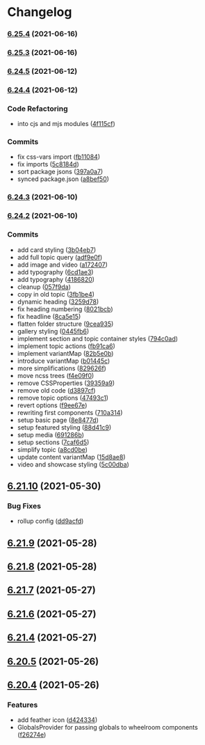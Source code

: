 # Changelog

### [6.25.4](https://github.com/wheelroom/wheelroom/compare/6.25.3...6.25.4) (2021-06-16)

### [6.25.3](https://github.com/wheelroom/wheelroom/compare/6.25.2...6.25.3) (2021-06-16)

### [6.24.5](https://github.com/wheelroom/wheelroom/compare/6.24.4...6.24.5) (2021-06-12)

### [6.24.4](https://github.com/wheelroom/wheelroom/compare/6.24.3...6.24.4) (2021-06-12)


### Code Refactoring

* into cjs and mjs modules ([4f115cf](https://github.com/wheelroom/wheelroom/commit/4f115cf89d36f5afa5499f30cc3dfc300a28dee6))


### Commits

* fix css-vars import ([fb11084](https://github.com/wheelroom/wheelroom/commit/fb110840c5d7c0e165d1faeaf8ef261f21977b8e))
* fix imports ([5c8184d](https://github.com/wheelroom/wheelroom/commit/5c8184d9b136a72c7e19175ba0d2197b1a066b7e))
* sort package jsons ([397a0a7](https://github.com/wheelroom/wheelroom/commit/397a0a71d0668c313f57e6dc24f1b35c5b9c65df))
* synced package.json ([a8bef50](https://github.com/wheelroom/wheelroom/commit/a8bef5020f978f0bab3faef3c8446163a345afdf))

### [6.24.3](https://github.com/wheelroom/wheelroom/compare/6.24.2...6.24.3) (2021-06-10)

### [6.24.2](https://github.com/wheelroom/wheelroom/compare/6.24.1...6.24.2) (2021-06-10)


### Commits

* add card styling ([3b04eb7](https://github.com/wheelroom/wheelroom/commit/3b04eb7473c638a2446ba150d2d8f3ca334a5c4d))
* add full topic query ([adf9e0f](https://github.com/wheelroom/wheelroom/commit/adf9e0f6914e4b010935135ac234e9b744ce0634))
* add image and video ([a172407](https://github.com/wheelroom/wheelroom/commit/a172407c9f62e9c6b2e6a4f2f3dccb20de0d9ce1))
* add typography ([6cd1ae3](https://github.com/wheelroom/wheelroom/commit/6cd1ae3838c8c7a8d48aec3c62d702b0832f5bb3))
* add typography ([4186820](https://github.com/wheelroom/wheelroom/commit/4186820251b426879707920b980eca2801a0ddb3))
* cleanup ([057f9da](https://github.com/wheelroom/wheelroom/commit/057f9da792bfdb332f30605522d12cc4e3679f47))
* copy in old topic ([3fb1be4](https://github.com/wheelroom/wheelroom/commit/3fb1be42a522f122f75b10bb37f5ebe8c45722de))
* dynamic heading ([3259d78](https://github.com/wheelroom/wheelroom/commit/3259d786f474b8080bb5427229a37535002922fe))
* fix heading numbering ([8021bcb](https://github.com/wheelroom/wheelroom/commit/8021bcbae7486b3f9322580f422cb12bb25bf82e))
* fix headline ([8ca5e15](https://github.com/wheelroom/wheelroom/commit/8ca5e153b10d3602230185c00d2b1e10814b939d))
* flatten folder structure ([9cea935](https://github.com/wheelroom/wheelroom/commit/9cea935d786ab293bd21b8ccad94d8277435bc65))
* gallery styling ([0445fb6](https://github.com/wheelroom/wheelroom/commit/0445fb669a6616bd27ae3907b40b74a1ab554709))
* implement section and topic container styles ([794c0ad](https://github.com/wheelroom/wheelroom/commit/794c0adc5b30718d02ff2b06ee54a29a472fd5ab))
* implement topic actions ([fb91ca6](https://github.com/wheelroom/wheelroom/commit/fb91ca6a5edb9cd74cad4467d4308fb03a12810a))
* implement variantMap ([82b5e0b](https://github.com/wheelroom/wheelroom/commit/82b5e0b6e7efb8dd594373d834929c3700c2316c))
* introduce variantMap ([b01445c](https://github.com/wheelroom/wheelroom/commit/b01445c7e18a963ffafb6dec5864126c43db66ec))
* more simplifications ([829626f](https://github.com/wheelroom/wheelroom/commit/829626f7e673a17a9039a135377db7ad1c30fc85))
* move ncss trees ([f4e09f0](https://github.com/wheelroom/wheelroom/commit/f4e09f0892ba5a55c7385ede3fc537a10b663a58))
* remove CSSProperties ([39359a9](https://github.com/wheelroom/wheelroom/commit/39359a9a9cb6fd918cde7b406c57f7da794872c3))
* remove old code ([d3897cf](https://github.com/wheelroom/wheelroom/commit/d3897cff63ef82212cd3abb6fbd5790f310daf65))
* remove topic options ([47493c1](https://github.com/wheelroom/wheelroom/commit/47493c16701c6effe126e96c9028ad4286d9c0a9))
* revert options ([f9ee67e](https://github.com/wheelroom/wheelroom/commit/f9ee67ec67d0613375a0af3cd0b8fe70816f68b7))
* rewriting first components ([710a314](https://github.com/wheelroom/wheelroom/commit/710a314ecec077d7345c29b8efcb227cccb6e0e9))
* setup basic page ([8e8477d](https://github.com/wheelroom/wheelroom/commit/8e8477db869bd182ccf8d1a579fb01bd923a85f0))
* setup featured styling ([88d41c9](https://github.com/wheelroom/wheelroom/commit/88d41c97d236a15fa6b25e2596d05e3f4ffd7da3))
* setup media ([691286b](https://github.com/wheelroom/wheelroom/commit/691286bcacf0b30fffb48077fdde647d4397b2ee))
* setup sections ([7caf6d5](https://github.com/wheelroom/wheelroom/commit/7caf6d556b4394280d97b2849a533e5d11c0e373))
* simplify topic ([a8cd0be](https://github.com/wheelroom/wheelroom/commit/a8cd0be3212603b80e309c9ef5fe1c766b8b8915))
* update content variantMap ([15d8ae8](https://github.com/wheelroom/wheelroom/commit/15d8ae80351c080a59169583bd197e163f13106e))
* video and showcase styling ([5c00dba](https://github.com/wheelroom/wheelroom/commit/5c00dba3371a7af3896da12aba93eb4f976a5256))

## [6.21.10](https://github.com/wheelroom/wheelroom/compare/6.21.9...6.21.10) (2021-05-30)


### Bug Fixes

* rollup config ([dd9acfd](https://github.com/wheelroom/wheelroom/commit/dd9acfdfe20edb6daa0da996fa2b9b24fd87d0f8))



## [6.21.9](https://github.com/wheelroom/wheelroom/compare/6.21.8...6.21.9) (2021-05-28)



## [6.21.8](https://github.com/wheelroom/wheelroom/compare/6.21.7...6.21.8) (2021-05-28)



## [6.21.7](https://github.com/wheelroom/wheelroom/compare/6.21.6...6.21.7) (2021-05-27)



## [6.21.6](https://github.com/wheelroom/wheelroom/compare/6.21.5...6.21.6) (2021-05-27)



## [6.21.4](https://github.com/wheelroom/wheelroom/compare/6.21.3...6.21.4) (2021-05-27)



## [6.20.5](https://github.com/wheelroom/wheelroom/compare/6.20.4...6.20.5) (2021-05-26)



## [6.20.4](https://github.com/wheelroom/wheelroom/compare/6.20.3...6.20.4) (2021-05-26)


### Features

* add feather icon ([d424334](https://github.com/wheelroom/wheelroom/commit/d4243342601e4e86aefb94191e8de74592fe8961))
* GlobalsProvider for passing globals to wheelroom components ([f26274e](https://github.com/wheelroom/wheelroom/commit/f26274e7c51610a9a038fda397b77a5f1efd458a))



